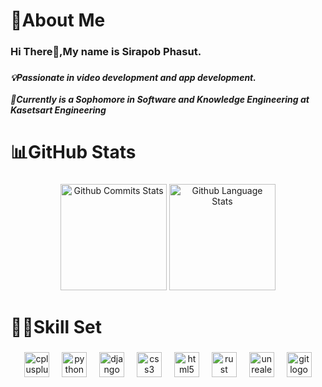 <h1 align="left">💫About Me</h1>

###

<h3 align="left">Hi There👋,My name is Sirapob Phasut.</h3>

###

<h5 align="left">💡Passionate in video development and app development.<br><br>📖Currently is a Sophomore in Software and Knowledge Engineering at Kasetsart Engineering</h5>

###

<h1 align="left">📊GitHub Stats</h1>

###

<div align="center">
  <img src="https://github-readme-stats.vercel.app/api?username=omegaooh&theme=dark&show_icons=true&hide_border=true&count_private=true" alt="Github Commits Stats" height="170"/>
  <img src="https://github-readme-stats.vercel.app/api/top-langs/?username=omegaooh&theme=dark&show_icons=true&hide_border=true&layout=compact" alt="Github Language Stats" height="170"/>
</div>

###

<h1 align="left">🧑‍💻Skill Set</h1>

###

<div align="center">
  <img src="https://cdn.jsdelivr.net/gh/devicons/devicon/icons/cplusplus/cplusplus-original.svg" height="40" alt="cplusplus logo"  />
  <img width="12" />
  <img src="https://cdn.jsdelivr.net/gh/devicons/devicon/icons/python/python-original.svg" height="40" alt="python logo"  />
  <img width="12" />
  <img src="https://cdn.jsdelivr.net/gh/devicons/devicon/icons/django/django-plain.svg" height="40" alt="django logo"  />
  <img width="12" />
  <img src="https://cdn.jsdelivr.net/gh/devicons/devicon/icons/css3/css3-original.svg" height="40" alt="css3 logo"  />
  <img width="12" />
  <img src="https://cdn.jsdelivr.net/gh/devicons/devicon/icons/html5/html5-original.svg" height="40" alt="html5 logo"  />
  <img width="12" />
  <img src="https://cdn.jsdelivr.net/gh/devicons/devicon/icons/rust/rust-original.svg" height="40" alt="rust logo"  />
  <img width="12" />
  <img src="https://cdn.jsdelivr.net/gh/devicons/devicon/icons/unrealengine/unrealengine-original.svg" height="40" alt="unrealengine logo"  />
  <img width="12" />
  <img src="https://cdn.jsdelivr.net/gh/devicons/devicon/icons/git/git-original.svg" height="40" alt="git logo"  />
</div>

###

<!--
**OmegaOoh/omegaooh** is a ✨ _special_ ✨ repository because its `README.md` (this file) appears on your GitHub profile.

Here are some ideas to get you started:

- 🔭 I’m currently working on ...
- 🌱 I’m currently learning ...
- 👯 I’m looking to collaborate on ...
- 🤔 I’m looking for help with ...
- 💬 Ask me about ...
- 📫 How to reach me: ...
- 😄 Pronouns: ...
- ⚡ Fun fact: ...
-->
